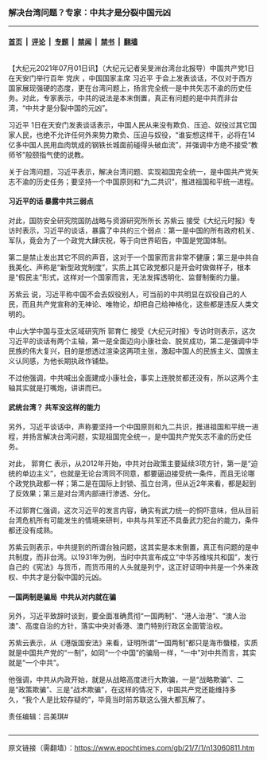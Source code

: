### 解决台湾问题？专家：中共才是分裂中国元凶

---

#### [首页](../../../..?n13060811) &nbsp;|&nbsp; [评论](../../../../../epoch-comment?n13060811) &nbsp;|&nbsp; [专题](../../../../../epoch-special?n13060811) &nbsp;|&nbsp; [禁闻](../../../../../epoch-news?n13060811) &nbsp;|&nbsp; [禁书](../../../../../books?n13060811) &nbsp;|&nbsp; [翻墙](https://github.com/gfw-breaker/nogfw/blob/master/README.md?n13060811)


<div class="column" id="artbody" itemprop="articleBody">
 <!-- article content begin -->
 <p>
  【大纪元2021年07月01日讯】（大纪元记者吴旻洲台湾台北报导）中国共产党1日在天安门举行百年
  <ok href="https://www.epochtimes.com/gb/tag/%E5%85%9A%E5%BA%86.html">
   党庆
  </ok>
  ，中国国家主席
  <ok href="https://www.epochtimes.com/gb/tag/%E4%B9%A0%E8%BF%91%E5%B9%B3.html">
   习近平
  </ok>
  于会上发表谈话，不仅对于西方国家展现强硬的态度，更在台湾问题上，扬言完全统一是中共矢志不渝的历史任务。对此，专家表示，中共的说法是本末倒置，真正有问题的是中共而非台湾，“中共才是分裂中国的元凶”。
 </p>
 <p>
  <ok href="https://www.epochtimes.com/gb/tag/%E4%B9%A0%E8%BF%91%E5%B9%B3.html">
   习近平
  </ok>
  1日在天安门发表谈话表示，中国人民从来没有欺负、压迫、奴役过其它国家人民，也绝不允许任何外来势力欺负、压迫与奴役，“谁妄想这样干，必将在14亿多中国人民用血肉筑成的钢铁长城面前碰得头破血流”，并强调中方绝不接受“教师爷”般颐指气使的说教。
 </p>
 <p>
  关于台湾问题，习近平表示，解决台湾问题、实现祖国完全统一，是中国共产党矢志不渝的历史任务；要坚持一个中国原则和“九二共识”，推进祖国和平统一进程。
 </p>
 <h4>
  习近平的话 暴露中共三弱点
 </h4>
 <p>
  对此，国防安全研究院国防战略与资源研究所所长
  <ok href="https://www.epochtimes.com/gb/tag/%E8%8B%8F%E7%B4%AB%E4%BA%91.html">
   苏紫云
  </ok>
  接受《大纪元时报》专访时表示，习近平的谈话，暴露了中共的三个弱点：第一是中国的所有政府机关、军队，竟会为了一个政党大肆庆祝，等于向世界昭告，中国是党国体制。
 </p>
 <p>
  第二是禁止发出其它不同的声音，这对于一个国家而言非常不健康；第三是中共自我美化、声称是“新型政党制度”，实质上其它政党都只是开会时做做样子，根本是“假民主”形式，这样对一个国家而言，无法发挥透明化、监督制衡的力量。
 </p>
 <p>
  <ok href="https://www.epochtimes.com/gb/tag/%E8%8B%8F%E7%B4%AB%E4%BA%91.html">
   苏紫云
  </ok>
  说，习近平称中国不会去奴役别人，可当前的中共明显在奴役自己的人民，而且共产党宣称的无神论、唯物论，却把自己给神格化，这些都是违反人类文明的。
 </p>
 <p>
  中山大学中国与亚太区域研究所
  <ok href="https://www.epochtimes.com/gb/tag/%E9%83%AD%E8%82%B2%E4%BB%81.html">
   郭育仁
  </ok>
  接受《大纪元时报》专访时则表示，这次习近平的谈话有两个主轴，第一是全面迈向小康社会、脱贫成功，第二是强调中华民族的伟大复兴，目的是想透过渲染这两项主张，激起中国人的民族主义、国族主义认同感，为他长期执政作铺垫。
 </p>
 <p>
  不过他强调，中共喊出全面建成小康社会，事实上连脱贫都还没有，所以这两个主轴其实就是打嘴炮，讲讲而已。
 </p>
 <h4>
  武统台湾？ 共军没这样的能力
 </h4>
 <p>
  另外，习近平谈话中，声称要坚持一个中国原则和九二共识，推进祖国和平统一进程，并扬言解决台湾问题，实现祖国完全统一，是中国共产党矢志不渝的历史任务。
 </p>
 <p>
  对此，
  <ok href="https://www.epochtimes.com/gb/tag/%E9%83%AD%E8%82%B2%E4%BB%81.html">
   郭育仁
  </ok>
  表示，从2012年开始，中共对台政策主要延续3项方针，第一是“迫统的单边主义”，也就是无论台湾同不同意，都要逼迫接受统一条件，而且无论哪个政党执政都一样；第二是在国际上封锁、孤立台湾，但从近2年来看，都是起到了反效果；第三是对台湾内部进行渗透、分化。
 </p>
 <p>
  不过郭育仁强调，这次习近平的发言内容，确实有武力统一的恫吓意味，但从目前台湾危机所有可能发生的情境来研判，中共与共军还不具备武力犯台的能力，条件都还没有成熟。
 </p>
 <p>
  苏紫云则表示，中共提到的所谓台独问题，这其实是本末倒置，真正有问题的是中共制度，而非台湾。以1931年为例，当时中共宣布成立“中华苏维埃共和国”，发行自己的《宪法》与货币，而货币用的人头就是列宁，这正好证明中共是一个外来政权、中共才是分裂中国的元凶。
 </p>
 <h4>
  一国两制是骗局  中共从对内就在骗
 </h4>
 <p>
  另外，习近平致辞时谈到，要全面准确贯彻“一国两制”、“港人治港”、“澳人治澳”、高度自治的方针，落实中央对香港、澳门特别行政区全面管治权。
 </p>
 <p>
  苏紫云表示，从《港版国安法》来看，证明所谓“一国两制”都只是海市蜃楼，实质就是中国共产党的“一制”，如同“一个中国”的骗局一样，“一中”对中共而言，其实就是“一个中共”。
 </p>
 <p>
  他强调，中共从内政开始，就是从战略高度进行大欺骗，一是“战略欺骗”、二是“政策欺骗”、三是“战术欺骗”，在这样的情况下，中国共产党还能维持多久，“我个人是比较存疑的”，毕竟当时前苏联这么强大都瓦解了。
 </p>
 <p>
  责任编辑：吕美琪#
 </p>
 <!-- article content end -->
</div>


---

原文链接（需翻墙）：https://www.epochtimes.com/gb/21/7/1/n13060811.htm
